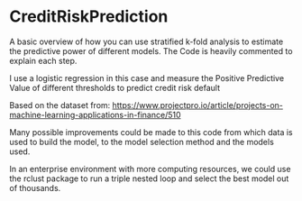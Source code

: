 # CreditRiskPrediction
A basic overview of how you can use stratified k-fold analysis to estimate the predictive power of different models.
The Code is heavily commented to explain each step.

I use a logistic regression in this case and measure the Positive Predictive Value of different thresholds to predict credit risk default

Based on the dataset from: https://www.projectpro.io/article/projects-on-machine-learning-applications-in-finance/510

Many possible improvements could be made to this code from which data is used to build the model, to the model selection method and the models used.

In an enterprise environment with more computing resources, we could use the rclust package to run a triple nested loop and select the best model
out of thousands.
